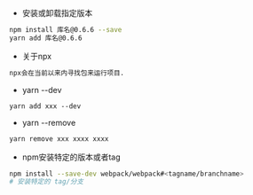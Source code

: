 - 安装或卸载指定版本

```bash
npm install 库名@0.6.6 --save
yarn add 库名@0.6.6
```

- 关于npx

```tex
npx会在当前以来内寻找包来运行项目.
```

- yarn --dev

```basic
yarn add xxx --dev
```

- yarn --remove

```bash
yarn remove xxx xxxx xxxx
```

- npm安装特定的版本或者tag

```bash
npm install --save-dev webpack/webpack#<tagname/branchname>
# 安装特定的 tag/分支
```

